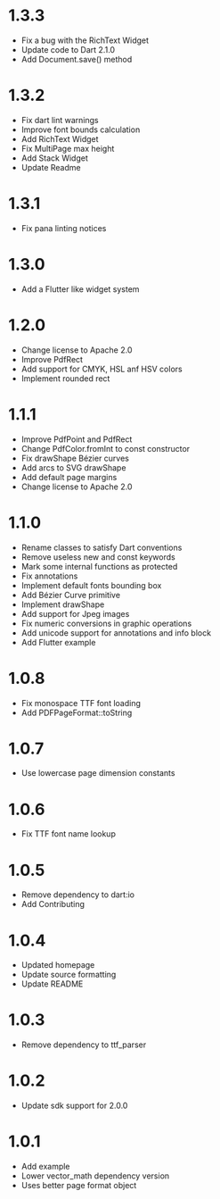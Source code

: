 # 1.3.3
* Fix a bug with the RichText Widget
* Update code to Dart 2.1.0
* Add Document.save() method

# 1.3.2
* Fix dart lint warnings
* Improve font bounds calculation
* Add RichText Widget
* Fix MultiPage max height
* Add Stack Widget
* Update Readme

# 1.3.1
* Fix pana linting notices

# 1.3.0
* Add a Flutter like widget system

# 1.2.0
* Change license to Apache 2.0
* Improve PdfRect
* Add support for CMYK, HSL anf HSV colors
* Implement rounded rect

# 1.1.1
* Improve PdfPoint and PdfRect
* Change PdfColor.fromInt to const constructor
* Fix drawShape Bézier curves
* Add arcs to SVG drawShape
* Add default page margins
* Change license to Apache 2.0

# 1.1.0
* Rename classes to satisfy Dart conventions
* Remove useless new and const keywords
* Mark some internal functions as protected
* Fix annotations
* Implement default fonts bounding box
* Add Bézier Curve primitive
* Implement drawShape
* Add support for Jpeg images
* Fix numeric conversions in graphic operations
* Add unicode support for annotations and info block
* Add Flutter example

# 1.0.8
* Fix monospace TTF font loading
* Add PDFPageFormat::toString

# 1.0.7
* Use lowercase page dimension constants

# 1.0.6
* Fix TTF font name lookup

# 1.0.5
* Remove dependency to dart:io
* Add Contributing

# 1.0.4
* Updated homepage
* Update source formatting
* Update README

# 1.0.3
* Remove dependency to ttf_parser

# 1.0.2
* Update sdk support for 2.0.0

# 1.0.1
* Add example
* Lower vector_math dependency version
* Uses better page format object
